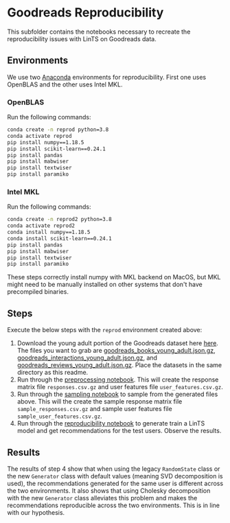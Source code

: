 # Goodreads Reproducibility

This subfolder contains the notebooks necessary to recreate the reproducibility issues with LinTS on Goodreads data.

## Environments
We use two [Anaconda](https://www.anaconda.com/) environments for reproducibility. First one uses OpenBLAS and the other uses Intel MKL.

### OpenBLAS
Run the following commands:
```bash
conda create -n reprod python=3.8
conda activate reprod
pip install numpy==1.18.5
pip install scikit-learn==0.24.1
pip install pandas
pip install mabwiser
pip install textwiser
pip install paramiko
```

### Intel MKL
Run the following commands:
```bash
conda create -n reprod2 python=3.8
conda activate reprod2
conda install numpy==1.18.5
conda install scikit-learn==0.24.1
pip install pandas
pip install mabwiser
pip install textwiser
pip install paramiko
```

These steps correctly install numpy with MKL backend on MacOS, but MKL might need to be manually installed on other systems that don't have precompiled binaries.

## Steps
Execute the below steps with the `reprod` environment created above:

1. Download the young adult portion of the Goodreads dataset here [here](https://sites.google.com/eng.ucsd.edu/ucsdbookgraph/home). The files you want to grab are [goodreads_books_young_adult.json.gz](https://drive.google.com/uc?id=1gH7dG4yQzZykTpbHYsrw2nFknjUm0Mol), [goodreads_interactions_young_adult.json.gz](https://drive.google.com/uc?id=1NNX7SWcKahezLFNyiW88QFPAqOAYP5qg), and
[goodreads_reviews_young_adult.json.gz](https://drive.google.com/uc?id=1M5iqCZ8a7rZRtsmY5KQ5rYnP9S0bQJVo). Place the datasets in the same directory as this readme.
2. Run through the [preprocessing notebook](Goodreads%20Preprocessing.ipynb). This will create the response matrix file `responses.csv.gz` and user features file `user_features.csv.gz`.
3. Run through the [sampling notebook](Goodreads%20Samples.ipynb) to sample from the generated files above. This will the create the sample response matrix file `sample_responses.csv.gz` and sample user features file `sample_user_features.csv.gz`.
4. Run through the [reproducibility notebook](LinTS%20Goodreads%20Recommendations.ipynb) to generate train a LinTS model and get recommendations for the test users. Observe the results.

## Results
The results of step 4 show that when using the legacy `RandomState` class or the new `Generator` class with default values (meaning SVD decomposition is used), the recommendations generated for the same user is different across the two environments. It also shows that using Cholesky decomposition with the new `Generator` class alleviates this problem and makes the recommendations reproducible across the two environments. This is in line with our hypothesis.
